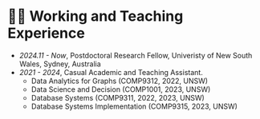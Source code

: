 # 👩‍🏫 Working and Teaching Experience

- *2024.11 - Now*, Postdoctoral Research Fellow, Univeristy of New South Wales, Sydney, Australia
- *2021 - 2024*, Casual Academic and Teaching Assistant.
  + Data Analytics for Graphs (COMP9312, 2022, UNSW)
  + Data Science and Decision (COMP1001, 2023, UNSW)
  + Database Systems (COMP9311, 2022, 2023, UNSW) 
  + Database Systems Implementation (COMP9315, 2023, UNSW) 
